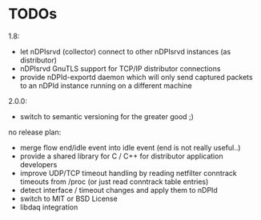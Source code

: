 # TODOs

1.8:

 * let nDPIsrvd (collector) connect to other nDPIsrvd instances (as distributor)
 * nDPIsrvd GnuTLS support for TCP/IP distributor connections
 * provide nDPId-exportd daemon which will only send captured packets to an nDPId instance running on a different machine

2.0.0:

 * switch to semantic versioning for the greater good ;)

no release plan:

 * merge flow end/idle event into idle event (end is not really useful..)
 * provide a shared library for C / C++ for distributor application developers
 * improve UDP/TCP timeout handling by reading netfilter conntrack timeouts from /proc (or just read conntrack table entries)
 * detect interface / timeout changes and apply them to nDPId
 * switch to MIT or BSD License
 * libdaq integration
